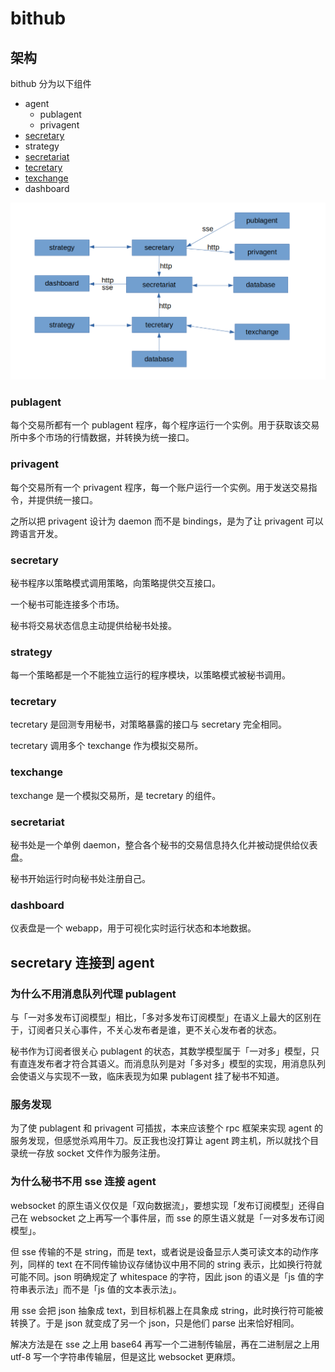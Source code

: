 # bithub

## 架构

bithub 分为以下组件

- agent
    - publagent
    - privagent
- [secretary](https://github.com/bithub-framework/secretary)
- strategy
- [secretariat](https://github.com/bithub-framework/secretariat)
- [tecretary](https://github.com/bithub-framework/tecretary)
- [texchange](https://github.com/bithub-framework/texchange)
- dashboard

![architecture](./arch.png)

### publagent

每个交易所都有一个 publagent 程序，每个程序运行一个实例。用于获取该交易所中多个市场的行情数据，并转换为统一接口。

### privagent

每个交易所有一个 privagent 程序，每一个账户运行一个实例。用于发送交易指令，并提供统一接口。

之所以把 privagent 设计为 daemon 而不是 bindings，是为了让 privagent 可以跨语言开发。

### secretary

秘书程序以策略模式调用策略，向策略提供交互接口。

一个秘书可能连接多个市场。

秘书将交易状态信息主动提供给秘书处接。

### strategy

每一个策略都是一个不能独立运行的程序模块，以策略模式被秘书调用。

### tecretary

tecretary 是回测专用秘书，对策略暴露的接口与 secretary 完全相同。

tecretary 调用多个 texchange 作为模拟交易所。

### texchange

texchange 是一个模拟交易所，是 tecretary 的组件。

### secretariat

秘书处是一个单例 daemon，整合各个秘书的交易信息持久化并被动提供给仪表盘。

秘书开始运行时向秘书处注册自己。

### dashboard

仪表盘是一个 webapp，用于可视化实时运行状态和本地数据。

## secretary 连接到 agent

### 为什么不用消息队列代理 publagent

与「一对多发布订阅模型」相比，「多对多发布订阅模型」在语义上最大的区别在于，订阅者只关心事件，不关心发布者是谁，更不关心发布者的状态。

秘书作为订阅者很关心 publagent 的状态，其数学模型属于「一对多」模型，只有直连发布者才符合其语义。而消息队列是对「多对多」模型的实现，用消息队列会使语义与实现不一致，临床表现为如果 publagent 挂了秘书不知道。

### 服务发现

为了使 publagent 和 privagent 可插拔，本来应该整个 rpc 框架来实现 agent 的服务发现，但感觉杀鸡用牛刀。反正我也没打算让 agent 跨主机，所以就找个目录统一存放 socket 文件作为服务注册。

### 为什么秘书不用 sse 连接 agent

websocket 的原生语义仅仅是「双向数据流」，要想实现「发布订阅模型」还得自己在 websocket 之上再写一个事件层，而 sse 的原生语义就是「一对多发布订阅模型」。

但 sse 传输的不是 string，而是 text，或者说是设备显示人类可读文本的动作序列，同样的 text 在不同传输协议存储协议中用不同的 string 表示，比如换行符就可能不同。json 明确规定了 whitespace 的字符，因此 json 的语义是「js 值的字符串表示法」而不是「js 值的文本表示法」。

用 sse 会把 json 抽象成 text，到目标机器上在具象成 string，此时换行符可能被转换了。于是 json 就变成了另一个 json，只是他们 parse 出来恰好相同。

解决方法是在 sse 之上用 base64 再写一个二进制传输层，再在二进制层之上用 utf-8 写一个字符串传输层，但是这比 websocket 更麻烦。
